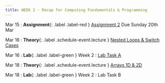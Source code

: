 ```yaml
---
title: WEEK 2 - Recap for Computing Fundamentals & Programming
---
```


Mar 15
: **Assignment**{: .label .label-red } [Assignment 2](https://classroom.github.com/a/ZhZSEx3d) Due Sunday 20th Mar

Mar 16
: **Theory**{: .label .schedule-event.lecture } [Nested Loops & Switch Cases](https://drive.google.com/file/d/14nPqJkBA5b4m_nuTjBeJRgb21_Yltl87/view?usp=sharing)

[//]: # (: [Reading Material]&#40;#&#41; , [Quiz with Solution]&#40;#&#41;)

Mar 16
: **Lab**{: .label .label-green } Week 2 : [Lab Task A](https://classroom.github.com/a/1aWGbyS_)

[//]: # (: [Task]&#40;#&#41;, [Solution]&#40;#&#41;)

Mar 18
: **Theory**{: .label .schedule-event.lecture } [Arrays 1D & 2D](#)

[//]: # (: [Reading Material]&#40;#&#41; ,   [Quiz with Solution]&#40;#&#41;)

Mar 18 
: **Lab**{: .label .label-green } Week 2 : Lab Task B 

[//]: # (: [Task]&#40;#&#41;, [Solution]&#40;#&#41;)

